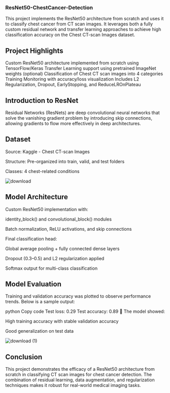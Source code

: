 ### ResNet50-ChestCancer-Detection
This project implements the ResNet50 architecture from scratch and uses it to classify chest cancer from CT scan images. It leverages both a fully custom residual network and transfer learning approaches to achieve high classification accuracy on the Chest CT-scan Images dataset.

## Project Highlights
 Custom ResNet50 architecture implemented from scratch using TensorFlow/Keras
 Transfer Learning support using pretrained ImageNet weights (optional)
 Classification of Chest CT scan images into 4 categories
 Training Monitoring with accuracy/loss visualization
 Includes L2 Regularization, Dropout, EarlyStopping, and ReduceLROnPlateau

## Introduction to ResNet
Residual Networks (ResNets) are deep convolutional neural networks that solve the vanishing gradient problem by introducing skip connections, allowing gradients to flow more effectively in deep architectures.

## Dataset
Source: Kaggle - Chest CT-scan Images

Structure: Pre-organized into train, valid, and test folders

Classes: 4 chest-related conditions

![download](https://github.com/user-attachments/assets/aa59085c-9ec2-4043-ae61-8f0d70f20d0e)


## Model Architecture
Custom ResNet50 implementation with:

identity_block() and convolutional_block() modules

Batch normalization, ReLU activations, and skip connections

Final classification head:

Global average pooling + fully connected dense layers

Dropout (0.3–0.5) and L2 regularization applied

Softmax output for multi-class classification

## Model Evaluation
Training and validation accuracy was plotted to observe performance trends. Below is a sample output:

python
Copy code
Test loss: 0.29
Test accuracy: 0.89
📌 The model showed:

High training accuracy with stable validation accuracy

Good generalization on test data

![download (1)](https://github.com/user-attachments/assets/021b9da8-7607-45fa-a228-033a508988df)


## Conclusion
This project demonstrates the efficacy of a ResNet50 architecture from scratch in classifying CT scan images for chest cancer detection. The combination of residual learning, data augmentation, and regularization techniques makes it robust for real-world medical imaging tasks.
